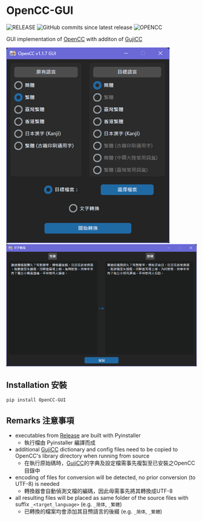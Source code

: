 # OpenCC-GUI

![RELEASE](https://img.shields.io/github/v/release/ilvon/OpenCC-GUI)
![GitHub commits since latest release](https://img.shields.io/github/commits-since/ilvon/OpenCC-GUI/latest)
![OPENCC](https://img.shields.io/badge/OpenCC-1.1.7-green)

GUI implementation of [OpenCC](https://github.com/BYVoid/OpenCC) with additon of [GujiCC](https://github.com/forFudan/GujiCC)

![gui](src/assets/OpenCC-GUI.png)
![converionWindow](src/assets/OpenCC-GUI_str-convert.png)

## Installation 安裝

```bash
pip install OpenCC-GUI
```

## Remarks 注意事項

- executables from [Release](https://github.com/ilvon/OpenCC-GUI/releases) are built with Pyinstaller
  - 執行檔由 Pyinstaller 編譯而成
- additional [GujiCC](https://github.com/forFudan/GujiCC) dictionary and config files need to be copied to OpenCC's library directory when running from source
  - 在執行原始碼時，[GujiCC](https://github.com/forFudan/GujiCC)的字典及設定檔需事先複製至已安裝之OpenCC目錄中
- encoding of files for conversion will be detected, no prior conversion (to UTF-8) is needed  
  - 轉換器會自動偵測文檔的編碼，因此毋需事先將其轉換成UTF-8
- all resulting files will be placed as same folder of the source files with suffix `_<target_language>` (e.g. `_简体`, `_繁體`)
  - 已轉換的檔案均會添加其目槱語言的後綴 (e.g. `_简体`, `_繁體`)
